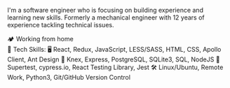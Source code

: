 I'm a software engineer who is focusing on building experience and learning new skills.
Formerly a mechanical engineer with 12 years of experience tackling technical issues.

🏕️ Working from home <br />
🦾 Tech Skills:
🖥️ React, Redux, JavaScript, LESS/SASS, HTML, CSS, Apollo Client, Ant Design
💽 Knex, Express, PostgreSQL, SQLite3, SQL, NodeJS
🧪 Supertest, cypress.io, React Testing Library, Jest
🛠️ Linux/Ubuntu, Remote Work, Python3, Git/GitHub Version Control
